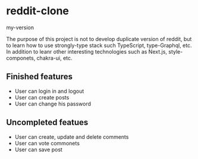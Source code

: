 # reddit-clone
my-version

The purpose of this project is not to develop duplicate version of reddit, but to learn how to use strongly-type stack such TypeScript, type-Graphql, etc. In addition to leanr other interesting technologies such as Next.js, style-componets, chakra-ui, etc.

Finished features
--------------------
- User can login in and logout
- User can create posts
- User can change his password

Uncompleted featues
-------------------
- User can create, update and delete comments
- User can vote commonets 
- User can save post


